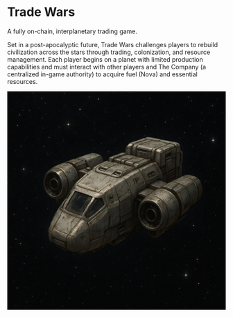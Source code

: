 # Trade Wars

A fully on-chain, interplanetary trading game.

Set in a post-apocalyptic future, Trade Wars challenges players to rebuild civilization across the stars through trading, colonization, and resource management. Each player begins on a planet with limited production capabilities and must interact with other players and The Company (a centralized in-game authority) to acquire fuel (Nova) and essential resources.

![Cargo Ship](media/cargo_ship.png)